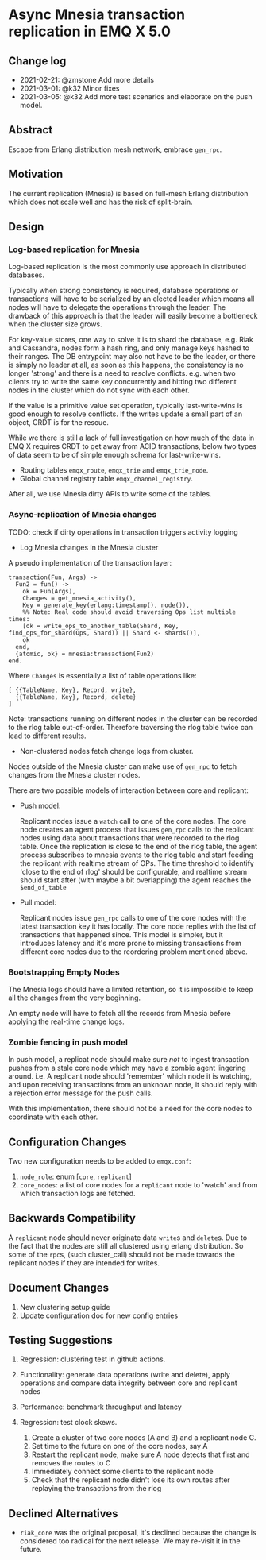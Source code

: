 # Async Mnesia transaction replication in EMQ X 5.0

## Change log

* 2021-02-21: @zmstone Add more details
* 2021-03-01: @k32 Minor fixes
* 2021-03-05: @k32 Add more test scenarios and elaborate on the push model.

## Abstract

Escape from Erlang distribution mesh network, embrace `gen_rpc`.

## Motivation

The current replication (Mnesia) is based on full-mesh Erlang distribution which
does not scale well and has the risk of split-brain.

## Design

### Log-based replication for Mnesia

Log-based replication is the most commonly use approach in distributed
databases.

Typically when strong consistency is required, database operations or
transactions will have to be serialized by an elected leader which means all
nodes will have to delegate the operations through the leader.
The drawback of this approach is that the leader will easily become a bottleneck
when the cluster size grows.

For key-value stores, one way to solve it is to shard the database, e.g. Riak
and Cassandra, nodes form a hash ring, and only manage keys hashed to their
ranges. The DB entrypoint may also not have to be the leader, or there is simply
no leader at all, as soon as this happens, the consistency is no longer 'strong'
and there is a need to resolve conflicts. e.g. when two clients try to write the
same key concurrently and hitting two different nodes in the cluster which do
not sync with each other.

If the value is a primitive value set operation, typically last-write-wins is
good enough to resolve conflicts. If the writes update a small part of an
object, CRDT is for the rescue.

While we there is still a lack of full investigation on how much of the data
in EMQ X requires CRDT to get away from ACID transactions, below two types
of data seem to be of simple enough schema for last-write-wins.

* Routing tables `emqx_route`, `emqx_trie` and `emqx_trie_node`.
* Global channel registry table `emqx_channel_registry`.

After all, we use Mnesia dirty APIs to write some of the tables.

### Async-replication of Mnesia changes

TODO: check if dirty operations in transaction triggers activity logging

* Log Mnesia changes in the Mnesia cluster

A pseudo implementation of the transaction layer:

```
transaction(Fun, Args) ->
  Fun2 = fun() ->
    ok = Fun(Args),
    Changes = get_mnesia_activity(),
    Key = generate_key(erlang:timestamp(), node()),
    %% Note: Real code should avoid traversing Ops list multiple times:
    [ok = write_ops_to_another_table(Shard, Key, find_ops_for_shard(Ops, Shard)) || Shard <- shards()],
    ok
  end,
  {atomic, ok} = mnesia:transaction(Fun2)
end.
```

Where `Changes` is essentially a list of table operations like:

```
[ {{TableName, Key}, Record, write},
  {{TableName, Key}, Record, delete}
]
```

Note: transactions running on different nodes in the cluster can be recorded to the rlog table out-of-order.
Therefore traversing the rlog table twice can lead to different results.

* Non-clustered nodes fetch change logs from cluster.

Nodes outside of the Mnesia cluster can make use of `gen_rpc` to fetch changes from
the Mnesia cluster nodes.

There are two possible models of interaction between core and replicant:

- Push model:

  Replicant nodes issue a `watch` call to one of the core nodes.
  The core node creates an agent process that issues `gen_rpc` calls to the replicant nodes using data about transactions that were recorded to the rlog table.
  Once the replication is close to the end of the rlog table, the agent process subscribes to mnesia events to the rlog table and start feeding the replicant with realtime stream of OPs. 
  The time threshold to identify 'close to the end of rlog' should be configurable, and realtime stream should start after (with maybe a bit overlapping) the agent reaches the `$end_of_table`

- Pull model:

  Replicant nodes issue `gen_rpc` calls to one of the core nodes with the latest transaction key it has locally.
  The core node replies with the list of transactions that happened since.
  This model is simpler, but it introduces latency and it's more prone to missing transactions from different core nodes due to the reordering problem mentioned above.

### Bootstrapping Empty Nodes

The Mnesia logs should have a limited retention, so it is impossible to keep
all the changes from the very beginning.

An empty node will have to fetch all the records from Mnesia before applying
the real-time change logs.

### Zombie fencing in push model

In push model, a replicat node should make sure *not* to ingest transaction pushes from a stale core node which may have a zombie agent lingering around.
i.e. A replicant node should 'remember' which node it is watching, and upon receiving transactions from an unknown node,
it should reply with a rejection error message for the push calls.

With this implementation, there should not be a need for the core nodes to coordinate with each other.

## Configuration Changes

Two new configuration needs to be added to `emqx.conf`:

1. `node_role`: enum [`core`, `replicant`]
2. `core_nodes`: a list of core nodes for a `replicant` node to 'watch'
   and from which transaction logs are fetched.

## Backwards Compatibility

A `replicant` node should never originate data `write`s and `delete`s.
Due to the fact that the nodes are still all clustered using erlang
distribution. So some of the `rpc`s, (such cluster_call) should not be made
towards the replicant nodes if they are intended for writes.

## Document Changes

1. New clustering setup guide
2. Update configuration doc for new config entries

## Testing Suggestions

1. Regression: clustering test in github actions.
1. Functionality: generate data operations (write and delete),
   apply operations and compare data integrity between core and replicant nodes
1. Performance: benchmark throughput and latency
1. Regression: test clock skews.

   1. Create a cluster of two core nodes (A and B) and a replicant node C.
   1. Set time to the future on one of the core nodes, say A
   1. Restart the replicant node, make sure A node detects that first and removes the routes to C
   1. Immediately connect some clients to the replicant node
   1. Check that the replicant node didn't lose its own routes after replaying the transactions from the rlog

## Declined Alternatives

* `riak_core` was the original proposal, it's declined because the change is
  considered too radical for the next release. We may re-visit it in the future.
